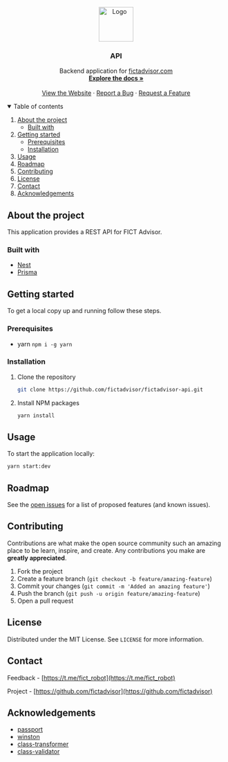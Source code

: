 <p align="center">
  <a href="https://github.com/fictadvisor/fictadvisor-api">
    <img src="https://i.imgur.com/ChzUSaU.png" alt="Logo" width="80px">
  </a>

  <h3 align="center">API</h3>

  <p align="center">
    Backend application for <a href="https://fictadvisor.com">fictadvisor.com</a>
    <br />
    <a href="https://github.com/fictadvisor/documentation"><strong>Explore the docs »</strong></a>
    <br />
    <br />
    <a href="https://fictadvisor.com">View the Website</a>
    ·
    <a href="https://github.com/fictadvisor/fictadvisor-api/issues">Report a Bug</a>
    ·
    <a href="https://github.com/fictadvisor/fictadvisor-api/issues">Request a Feature</a>
  </p>
</p>

<details open="open">
  <summary>Table of contents</summary>
  <ol>
    <li>
      <a href="#about-the-project">About the project</a>
      <ul>
        <li><a href="#built-with">Built with</a></li>
      </ul>
    </li>
    <li>
      <a href="#getting-started">Getting started</a>
      <ul>
        <li><a href="#prerequisites">Prerequisites</a></li>
        <li><a href="#installation">Installation</a></li>
      </ul>
    </li>
    <li><a href="#usage">Usage</a></li>
    <li><a href="#roadmap">Roadmap</a></li>
    <li><a href="#contributing">Contributing</a></li>
    <li><a href="#license">License</a></li>
    <li><a href="#contact">Contact</a></li>
    <li><a href="#acknowledgements">Acknowledgements</a></li>
  </ol>
</details>

## About the project
This application provides a REST API for FICT Advisor.

### Built with

* [Nest](https://github.com/nestjs/nest)
* [Prisma](https://www.prisma.io)

## Getting started

To get a local copy up and running follow these steps.

### Prerequisites

* yarn `npm i -g yarn`

### Installation

1. Clone the repository
   ```sh
   git clone https://github.com/fictadvisor/fictadvisor-api.git
   ```
2. Install NPM packages
   ```sh
   yarn install
   ```

## Usage

To start the application locally: 
```sh
yarn start:dev
```

## Roadmap

See the [open issues](https://github.com/fictadvisor/fictadvisor-api/issues) for a list of proposed features (and known issues).

## Contributing

Contributions are what make the open source community such an amazing place to be learn, inspire, and create. Any contributions you make are **greatly appreciated**.

1. Fork the project
2. Create a feature branch (`git checkout -b feature/amazing-feature`)
3. Commit your changes (`git commit -m 'Added an amazing feature'`)
4. Push the branch (`git push -u origin feature/amazing-feature`)
5. Open a pull request

## License

Distributed under the MIT License. See `LICENSE` for more information.

## Contact

Feedback - [https://t.me/fict_robot](https://t.me/fict_robot)

Project - [https://github.com/fictadvisor](https://github.com/fictadvisor)

## Acknowledgements
* [passport](https://github.com/jaredhanson/passport)
* [winston](https://github.com/winstonjs/winston)
* [class-transformer](https://github.com/typestack/class-transformer)
* [class-validator](https://github.com/typestack/class-validator)
